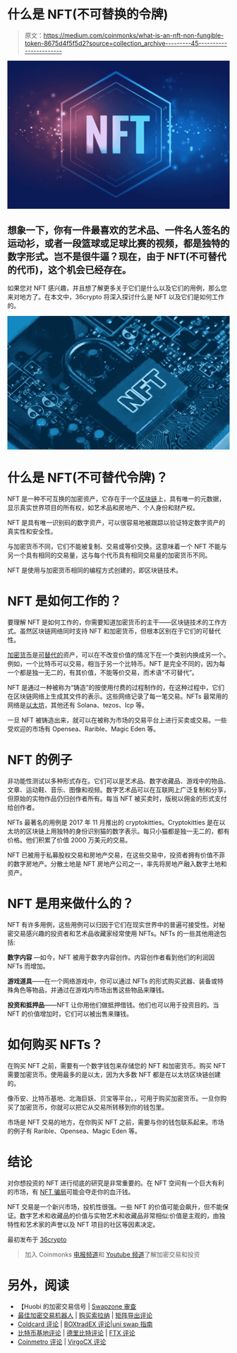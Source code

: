 # 什么是 NFT(不可替换的令牌)

> 原文：<https://medium.com/coinmonks/what-is-an-nft-non-fungible-token-8675d4f5f5d2?source=collection_archive---------45----------------------->

![](img/9626a1bc94db0d1016d6d66bed2afa7d.png)

## 想象一下，你有一件最喜欢的艺术品、一件名人签名的运动衫，或者一段篮球或足球比赛的视频，都是独特的数字形式。岂不是很牛逼？现在，由于 NFT(不可替代的代币)，这个机会已经存在。

如果您对 NFT 感兴趣，并且想了解更多关于它们是什么以及它们的用例，那么您来对地方了。在本文中，36crypto 将深入探讨什么是 NFT 以及它们是如何工作的。

![](img/5d11670a8e845d32f71d409f77b79d2c.png)

# 什么是 NFT(不可替代令牌)？

NFT 是一种不可互换的加密资产，它存在于一个[区块链](https://36crypto.com/blockchain/)上，具有唯一的元数据，显示真实世界项目的所有权，如艺术品和房地产、个人身份和财产权。

NFT 是具有唯一识别码的数字资产，可以很容易地被跟踪以验证特定数字资产的真实性和安全性。

与加密货币不同，它们不能被复制、交易或等价交换。这意味着一个 NFT 不能与另一个具有相同的交易量，这与每个代币具有相同交易量的加密货币不同。

NFT 是使用与加密货币相同的编程方式创建的，即区块链技术。

# NFT 是如何工作的？

要理解 NFT 是如何工作的，你需要知道加密货币的主干——区块链技术的工作方式。虽然区块链网络同时支持 NFT 和加密货币，但根本区别在于它们的可替代性。

[加密货币](https://36crypto.com/cryptocurrency/)是[可替代的](https://www.investopedia.com/terms/f/fungibility.asp)资产，可以在不改变价值的情况下在一个类别内换成另一个。例如，一个比特币可以交易，相当于另一个比特币。NFT 是完全不同的，因为每一个都是独一无二的，有其价值，不能等价交易，而术语“不可替代”。

NFT 是通过一种被称为“铸造”的按使用付费的过程制作的，在这种过程中，它们在区块链网络上生成其文件的表示。这些网络记录了每一笔交易。NFTs 最常用的网络是[以太坊](https://36crypto.com/ethereum/)，其他还有 Solana、tezos、Icp 等。

一旦 NFT 被铸造出来，就可以在被称为市场的交易平台上进行买卖或交易。一些受欢迎的市场有 Opensea、Rarible、Magic Eden 等。

# NFT 的例子

非功能性测试以多种形式存在。它们可以是艺术品、数字收藏品、游戏中的物品、文章、运动鞋、音乐、图像和视频。数字艺术品可以在互联网上广泛复制和分享，但原始的实物作品仍归创作者所有。每当 NFT 被买卖时，版税以佣金的形式支付给创作者。

NFTs 最著名的用例是 2017 年 11 月推出的 cryptokitties。Cryptokitties 是在以太坊的区块链上用独特的身份识别猫的数字表示。每只小猫都是独一无二的，都有价格。他们积累了价值 2000 万美元的交易。

NFT 已被用于私募股权交易和房地产交易，在这些交易中，投资者拥有价值不菲的数字房地产。分散土地是 NFT 房地产公司之一，率先将房地产融入数字土地和资产。

# NFT 是用来做什么的？

NFT 有许多用例，这些用例可以归因于它们在现实世界中的普遍可接受性。对秘密交易感兴趣的投资者和艺术品收藏家经常使用 NFTs。NFTs 的一些其他用途包括:

**数字内容** —如今，NFT 被用于数字内容创作。内容创作者看到他们的利润因 NFTs 而增加。

**游戏道具**——在一个网络游戏中，你可以通过 NFTs 的形式购买武器、装备或特殊角色等物品，并通过在游戏内市场出售这些物品来赚钱。

**投资和抵押品**——NFT 让你用他们做抵押借钱。他们也可以用于投资目的。当 NFT 的价值增加时，它们可以被出售来赚钱。

# 如何购买 NFTs？

在购买 NFT 之前，需要有一个数字钱包来存储您的 NFT 和加密货币。购买 NFT 需要加密货币。使用最多的是以太，因为大多数 NFT 都是在以太坊区块链创建的。

像币安、比特币基地、北海巨妖、贝宝等平台。，可用于购买加密货币。一旦你购买了加密货币，你就可以把它从交易所转移到你的钱包里。

市场是 NFT 交易的地方，在你购买 NFT 之前，需要与你的钱包联系起来。市场的例子有 Rarible、Opensea、Magic Eden 等。

# 结论

对你想投资的 NFT 进行彻底的研究是非常重要的。在 NFT 空间有一个巨大有利的市场，有 [NFT 骗局](https://36crypto.com/common-nft-scams-and-8-ways-to-avoid-them/)可能会夺走你的血汗钱。

NFT 交易是一个新兴市场，投机性很强。一些 NFT 的价值可能会飙升，但不能保证。数字艺术和收藏品的价值与实物艺术和收藏品非常相似:价值是主观的，由独特性和艺术家的声誉以及 NFT 项目的社区等因素决定。

最初发布于 [36crypto](https://36crypto.com/nftnon-fungible-token/)

> 加入 Coinmonks [电报频道](https://t.me/coincodecap)和 [Youtube 频道](https://www.youtube.com/c/coinmonks/videos)了解加密交易和投资

# 另外，阅读

*   【Huobi 的加密交易信号 | [Swapzone 审查](/coinmonks/swapzone-review-crypto-exchange-data-aggregator-e0ad78e55ed7)
*   [最佳加密交易机器人](/coinmonks/crypto-trading-bot-c2ffce8acb2a) | [购买索拉纳](https://coincodecap.com/buy-solana) | [矩阵导出评论](https://coincodecap.com/matrixport-review)
*   [Coldcard 评论](https://coincodecap.com/coldcard-review) | [BOXtradEX 评论](https://coincodecap.com/boxtradex-review)|[uni swap 指南](https://coincodecap.com/uniswap)
*   [比特币基地评论](/coinmonks/coinbase-review-6ef4e0f56064) | [德里比特评论](/coinmonks/deribit-review-options-fees-apis-and-testnet-2ca16c4bbdb2) | [FTX 评论](/coinmonks/ftx-crypto-exchange-review-53664ac1198f)
*   [Coinmetro 评论](https://coincodecap.com/coinmetro-review) | [VirgoCX 评论](https://coincodecap.com/virgocx-review)